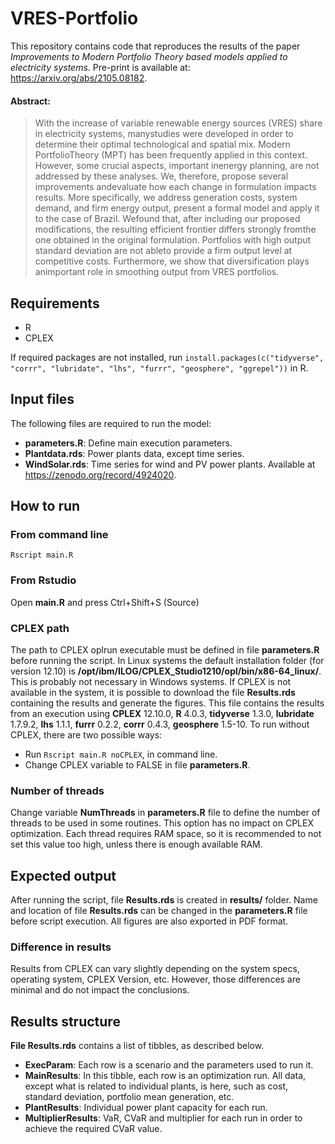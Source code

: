 # VRES-Portfolio

This repository contains code that reproduces the results of the paper *Improvements to Modern Portfolio Theory based models applied to electricity systems*. Pre-print is available at: <https://arxiv.org/abs/2105.08182>.

#### Abstract:

> With the increase of variable renewable energy sources (VRES) share in electricity systems, manystudies were developed in order to determine their optimal technological and spatial mix. Modern PortfolioTheory (MPT) has been frequently applied in this context. However, some crucial aspects, important inenergy planning, are not addressed by these analyses. We, therefore, propose several improvements andevaluate how each change in formulation impacts results. More specifically, we address generation costs, system demand, and firm energy output, present a formal model and apply it to the case of Brazil. Wefound that, after including our proposed modifications, the resulting efficient frontier differs strongly fromthe one obtained in the original formulation. Portfolios with high output standard deviation are not ableto provide a firm output level at competitive costs. Furthermore, we show that diversification plays animportant role in smoothing output from VRES portfolios.

## Requirements

-   R
-   CPLEX

If required packages are not installed, run `install.packages(c("tidyverse", "corrr", "lubridate", "lhs", "furrr", "geosphere", "ggrepel"))` in R.

## Input files

The following files are required to run the model:

-   **parameters.R**: Define main execution parameters.
-   **Plantdata.rds**: Power plants data, except time series.
-   **WindSolar.rds**: Time series for wind and PV power plants. Available at <https://zenodo.org/record/4924020>.

## How to run

### From command line

    Rscript main.R

### From Rstudio

Open **main.R** and press Ctrl+Shift+S (Source)

### CPLEX path

The path to CPLEX oplrun executable must be defined in file **parameters.R** before running the script. In Linux systems the default installation folder (for version 12.10) is **/opt/ibm/ILOG/CPLEX_Studio1210/opl/bin/x86-64_linux/**. This is probably not necessary in Windows systems. If CPLEX is not available in the system, it is possible to download the file **Results.rds** containing the results and generate the figures. This file contains the results from an execution using **CPLEX** 12.10.0, **R** 4.0.3, **tidyverse** 1.3.0, **lubridate** 1.7.9.2, **lhs** 1.1.1, **furrr** 0.2.2, **corrr** 0.4.3, **geosphere** 1.5-10. To run without CPLEX, there are two possible ways:

-   Run `Rscript main.R noCPLEX`, in command line.
-   Change CPLEX variable to FALSE in file **parameters.R**.

### Number of threads

Change variable **NumThreads** in **parameters.R** file to define the number of threads to be used in some routines. This option has no impact on CPLEX optimization. Each thread requires RAM space, so it is recommended to not set this value too high, unless there is enough available RAM.

## Expected output

After running the script, file **Results.rds** is created in **results/** folder. Name and location of file **Results.rds** can be changed in the **parameters.R** file before script execution. All figures are also exported in PDF format.

### Difference in results

Results from CPLEX can vary slightly depending on the system specs, operating system, CPLEX Version, etc. However, those differences are minimal and do not impact the conclusions.

## Results structure

**File Results.rds** contains a list of tibbles, as described below.

-   **ExecParam**: Each row is a scenario and the parameters used to run it.
-   **MainResults**: In this tibble, each row is an optimization run. All data, except what is related to individual plants, is here, such as cost, standard deviation, portfolio mean generation, etc.
-   **PlantResults**: Individual power plant capacity for each run.
-   **MultiplierResults**: VaR, CVaR and multiplier for each run in order to achieve the required CVaR value.
